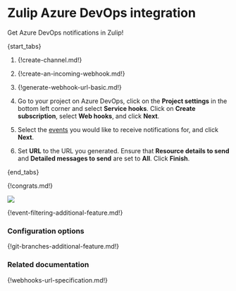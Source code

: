 # Zulip Azure DevOps integration

Get Azure DevOps notifications in Zulip!

{start_tabs}

1. {!create-channel.md!}

1. {!create-an-incoming-webhook.md!}

1. {!generate-webhook-url-basic.md!}

1. Go to your project on Azure DevOps, click on the **Project
   settings** in the bottom left corner and select **Service
   hooks**. Click on **Create subscription**, select
   **Web hooks**, and click **Next**.

1. Select the [events](#filtering-incoming-events) you would like to receive
   notifications for, and click **Next**.

1. Set **URL** to the URL you generated. Ensure that **Resource
   details to send** and **Detailed messages to send** are set to
   **All**. Click **Finish**.

{end_tabs}

{!congrats.md!}

![](/static/images/integrations/azuredevops/001.png)

{!event-filtering-additional-feature.md!}

### Configuration options

{!git-branches-additional-feature.md!}

### Related documentation

{!webhooks-url-specification.md!}

